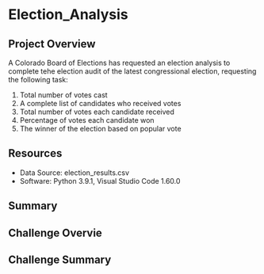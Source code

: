 # Election_Analysis

## Project Overview
A Colorado Board of Elections has requested an election analysis to complete tehe election audit of the latest congressional election, requesting the following task:

1. Total number of votes cast
2. A complete list of candidates who received votes
3. Total number of votes each candidate received
4. Percentage of votes each candidate won
5. The winner of the election based on popular vote

## Resources
- Data Source: election_results.csv
- Software: Python 3.9.1, Visual Studio Code 1.60.0

## Summary

## Challenge Overvie

## Challenge Summary
